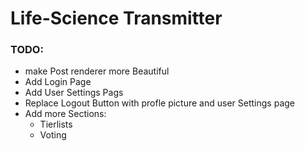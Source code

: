 # Life-Science Transmitter

### TODO:
- make Post renderer more Beautiful
- Add Login Page
- Add User Settings Pags
- Replace Logout Button with profle picture and user Settings page
- Add more Sections:
  - Tierlists
  - Voting
